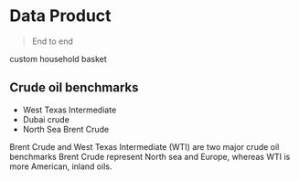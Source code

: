 # Data Product

> End to end

custom household basket


## Crude oil benchmarks

- West Texas Intermediate
- Dubai crude
- North Sea Brent Crude

Brent Crude and West Texas Intermediate (WTI) are two major crude oil benchmarks
Brent Crude represent North sea and Europe, whereas WTI is more American, inland oils.